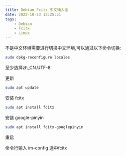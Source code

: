 ```yaml
---
title: Debian Fcitx 中文输入法
date: 2022-10-23 13:25:51
tags:
	- Debian
	- Fcitx
	- Linux
---
```

不是中文环境需要进行切换中文环境<!--more-->,可以通过以下命令切换:

```bash
sudo dpkg-reconfigure locales
```

至少选择zh_CN.UTF-8

更新

```bash
sudo apt update 
```

安装 fcitx

```bash
sudo apt install fcitx
```

安装 google-pinyin

```bash
sudo apt install fcitx-googlepinyin
```

重启

命令行输入 im-config 选中fcitx


<script src="https://giscus.app/client.js"
        data-repo="HCY-ASLEEP/HCY-ASLEEP.github.io"
        data-repo-id="R_kgDOISFjNg"
        data-category="Announcements"
        data-category-id="DIC_kwDOISFjNs4CUJyb"
        data-mapping="pathname"
        data-strict="0"
        data-reactions-enabled="1"
        data-emit-metadata="0"
        data-input-position="bottom"
        data-theme="light"
        data-lang="zh-CN"
        crossorigin="anonymous"
        async>
</script>
